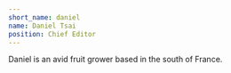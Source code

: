 ```yaml
---
short_name: daniel
name: Daniel Tsai
position: Chief Editor
---
```

Daniel is an avid fruit grower based in the south of France.
